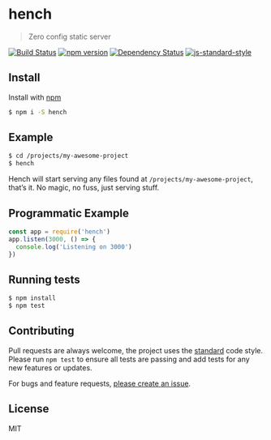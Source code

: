 
# hench

> Zero config static server

[![Build Status](https://travis-ci.org/mattstyles/hench.svg?branch=composer)](https://travis-ci.org/mattstyles/hench)
[![npm version](https://badge.fury.io/js/hench.svg)](https://badge.fury.io/js/hench)
[![Dependency Status](https://david-dm.org/mattstyles/hench.svg)](https://david-dm.org/mattstyles/hench)
[![js-standard-style](https://img.shields.io/badge/code%20style-standard-brightgreen.svg)](http://standardjs.com/)

## Install

Install with [npm](https://npmjs.com)

```sh
$ npm i -S hench
```

## Example

```sh
$ cd /projects/my-awesome-project
$ hench
```

Hench will start serving any files found at `/projects/my-awesome-project`, that’s it. No magic, no fuss, just serving stuff.

## Programmatic Example

```js
const app = require('hench')
app.listen(3000, () => {
  console.log('Listening on 3000')
})
```

## Running tests

```sh
$ npm install
$ npm test
```

## Contributing

Pull requests are always welcome, the project uses the [standard](http://standardjs.com) code style. Please run `npm test` to ensure all tests are passing and add tests for any new features or updates.

For bugs and feature requests, [please create an issue](https://github.com/mattstyles/hench/issues).

## License

MIT

